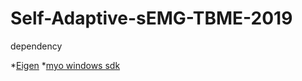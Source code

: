 # Self-Adaptive-sEMG-TBME-2019
dependency

*[Eigen](http://eigen.tuxfamily.org)
*[myo windows sdk](https://support.getmyo.com/hc/en-us/articles/360018409792-Myo-Connect-SDK-and-firmware-downloads)
